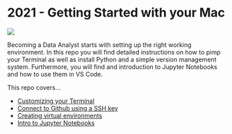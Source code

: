 # 2021 - Getting Started with your Mac

![](https://imgs.xkcd.com/comics/python_environment.png)

Becoming a Data Analyst starts with setting up the right working environment. In this repo you will find detailed instructions on how to pimp your Terminal as well as install Python and a simple version management system. Furthermore, you will find and introduction to Jupyter Notebooks and how to use them in VS Code.

This repo covers...
* [Customizing your Terminal](1_Customizing_Terminal.md)
* [Connect to Github using a SSH key](2_GitHub_SSH.md)
* [Creating virtual environments](3_Virtual_environments_Anaconda_Miniconda.md)
* [Intro to Jupyter Notebooks](Intro_to_Notebooks.ipynb)